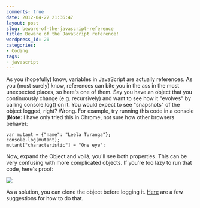 ```yaml
---
comments: true
date: 2012-04-22 21:36:47
layout: post
slug: beware-of-the-javascript-reference
title: Beware of the JavaScript reference!
wordpress_id: 20
categories:
- Coding
tags:
- javascript
---
```


As you (hopefully) know, variables in JavaScript are actually references. As you (most surely) know, references can bite you in the ass in the most unexpected places, so here's one of them. Say you have an object that you continuously change (e.g. recursively) and want to see how it "evolves" by calling console.log() on it. You would expect to see "snapshots" of the object logged, right? Wrong. For example, try running this code in a console (**Note:** I have only tried this in Chrome, not sure how other browsers behave):

    
    var mutant = {"name": "Leela Turanga"};
    console.log(mutant);
    mutant["characteristic"] = "One eye";


Now, expand the Object and voilà, you'll see both properties. This can be very confusing with more complicated objects. If you're too lazy to run that code, here's proof:


![](http://blog.foghina.com/wp-content/uploads/2012/04/Screenshot-at-2012-04-22-212356.png)




As a solution, you can clone the object before logging it. [Here](http://stackoverflow.com/questions/122102/what-is-the-most-efficient-way-to-clone-a-javascript-object) are a few suggestions for how to do that.
